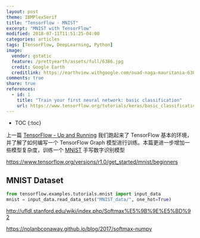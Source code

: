 ```yaml
---
layout: post
theme: IBMPlexSerif
title: "TensorFlow - MNIST"
excerpt: "MNIST with TensorFlow"
modified: 2018-07-11T11:51:25-04:00
categories: articles
tags: [TensorFlow, DeepLearning, Python]
image:
  vendor: gstatic
  feature: /prettyearth/assets/full/6386.jpg
  credit: Google Earth
  creditlink: https://earthview.withgoogle.com/ouad-naga-mauritania-6386
comments: true
share: true
references:
  - id: 1
    title: "Train your first neural network: basic classification"
    url: https://www.tensorflow.org/tutorials/keras/basic_classification
---
```


* TOC
{:toc}

上一篇 [TensorFlow - Up and Running](/articles/tf-up-and-running/) 我们跑起来了 TensorFlow 基本的环境，并了解了如何编写一个 TensorFlow Graph 模型进行训练。本篇更进一步增加一些模型复杂度，训练一个 [MNIST][wiki/MNIST] 手写数字识别模型

https://www.tensorflow.org/versions/r1.0/get_started/mnist/beginners

## MNIST Dataset

```python
from tensorflow.examples.tutorials.mnist import input_data
mnist = input_data.read_data_sets("MNIST_data/", one_hot=True)
```



http://ufldl.stanford.edu/wiki/index.php/Softmax%E5%9B%9E%E5%BD%92


https://nolanbconaway.github.io/blog/2017/softmax-numpy

[SoftmaxRegression]:http://ufldl.stanford.edu/tutorial/supervised/SoftmaxRegression/

[wiki/MNIST]:https://en.wikipedia.org/wiki/MNIST_database
[wiki/Tensor]:https://en.wikipedia.org/wiki/Tensor
[wiki/Scalar]:https://en.wikipedia.org/wiki/Scalar_(mathematics)
[wiki/Euclidean_vector]:https://en.wikipedia.org/wiki/Euclidean_vector
[wiki/Matrix]:https://en.wikipedia.org/wiki/Matrix_(mathematics)
[wiki/Array]:https://en.wikipedia.org/wiki/Array
[wiki/Matrix_multiplication]:https://en.wikipedia.org/wiki/Matrix_multiplication
[wiki/Loss_function]:https://en.wikipedia.org/wiki/Loss_function
[wiki/Mean_squared_error]:https://en.wikipedia.org/wiki/Mean_squared_error
[wiki/Convex_function]:https://en.wikipedia.org/wiki/Convex_function

[wiki/CNN]:https://en.wikipedia.org/wiki/Convolutional_neural_network
